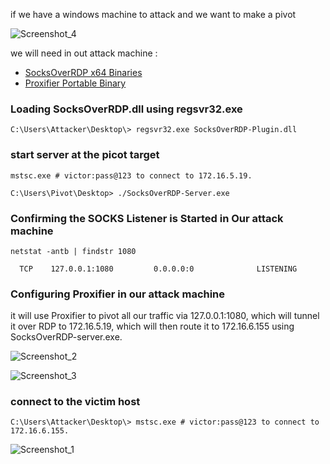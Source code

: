if we have a windows machine to attack and we want to make a pivot 

![Screenshot_4](https://github.com/kiro6/penetration-testing-notes/assets/57776872/e64cd12c-071a-46d8-85a8-8d0d0b92fae6)



we will need in out attack machine : 
- [SocksOverRDP x64 Binaries](https://github.com/nccgroup/SocksOverRDP/releases)
- [Proxifier Portable Binary](https://www.proxifier.com/download/#win-tab)

### Loading SocksOverRDP.dll using regsvr32.exe
```
C:\Users\Attacker\Desktop\> regsvr32.exe SocksOverRDP-Plugin.dll

```

### start server at the picot target 
```shell
mstsc.exe # victor:pass@123 to connect to 172.16.5.19.

C:\Users\Pivot\Desktop> ./SocksOverRDP-Server.exe
```

### Confirming the SOCKS Listener is Started in Our attack machine
```
netstat -antb | findstr 1080

  TCP    127.0.0.1:1080         0.0.0.0:0              LISTENING
```

### Configuring Proxifier in our attack machine 
it will use Proxifier to pivot all our traffic via 127.0.0.1:1080, which will tunnel it over RDP to 172.16.5.19, which will then route it to 172.16.6.155 using SocksOverRDP-server.exe.



![Screenshot_2](https://github.com/kiro6/penetration-testing-notes/assets/57776872/eb4df0e1-72d2-4d25-abcc-f4a309f8be0c)

![Screenshot_3](https://github.com/kiro6/penetration-testing-notes/assets/57776872/c54f7dd2-68b3-4f6d-bba9-952b26214a91)



### connect to the victim host

```
C:\Users\Attacker\Desktop\> mstsc.exe # victor:pass@123 to connect to 172.16.6.155.
```

![Screenshot_1](https://github.com/kiro6/penetration-testing-notes/assets/57776872/06839866-3fb1-4bb2-bc8b-c0b534c28f7a)
